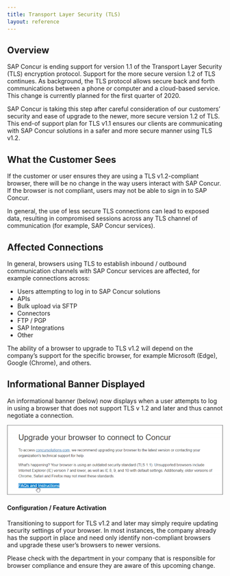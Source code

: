 ```yaml
---
title: Transport Layer Security (TLS)
layout: reference
---
```


## Overview

SAP Concur is ending support for version 1.1 of the Transport Layer Security (TLS) encryption protocol. Support for the more secure version 1.2 of TLS continues. As background, the TLS protocol allows secure back and forth communications between a phone or computer and a cloud-based service. This change is currently planned for the first quarter of 2020.

SAP Concur is taking this step after careful consideration of our customers’ security and ease of upgrade to the newer, more secure version 1.2 of TLS. This end-of support plan for TLS v1.1 ensures our clients are communicating with SAP Concur solutions in a safer and more secure manner using TLS v1.2.

## What the Customer Sees

If the customer or user ensures they are using a TLS v1.2-compliant browser, there will be no change in the way users interact with SAP Concur. If the browser is not compliant, users may not be able to sign in to SAP Concur.

In general, the use of less secure TLS connections can lead to exposed data, resulting in compromised sessions across any TLS channel of communication (for example, SAP Concur services).

## Affected Connections

In general, browsers using TLS to establish inbound / outbound communication channels with SAP Concur services are affected, for example connections across:

* Users attempting to log in to SAP Concur solutions
* APIs
* Bulk upload via SFTP
* Connectors
* FTP / PGP
* SAP Integrations
* Other

The ability of a browser to upgrade to TLS v1.2 will depend on the company’s support for the specific browser, for example Microsoft (Edge), Google (Chrome), and others.

## Informational Banner Displayed

An informational banner (below) now displays when a user attempts to log in using a browser that does not support TLS v 1.2 and later and thus cannot negotiate a connection.

![Example of informational banner](images/tls-image.png)

#### Configuration / Feature Activation

Transitioning to support for TLS v1.2 and later may simply require updating security settings of your browser. In most instances, the company already has the support in place and need only identify non-compliant browsers and upgrade these user’s browsers to newer versions.

Please check with the department in your company that is responsible for browser compliance and ensure they are aware of this upcoming change.
